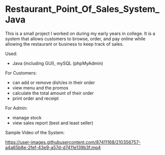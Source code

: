 # Restaurant_Point_Of_Sales_System_Java
This is a small project I worked on during my early years in college. It is a system that allows customers to browse, order, and pay online while allowing the restaurant or business to keep track of sales.

Used:
- Java (including GUI), mySQL (phpMyAdmin)

For Customers:
- can add or remove dish/es in their order
- view menu and the promos
- calculate the total amount of their order
- print order and receipt

For Admin:
- manage stock
- view sales report (best and least seller)


Sample Video of the System:

https://user-images.githubusercontent.com/87411168/210356757-a4a65b8e-2fef-43e9-a57d-d7411e139b3f.mp4



